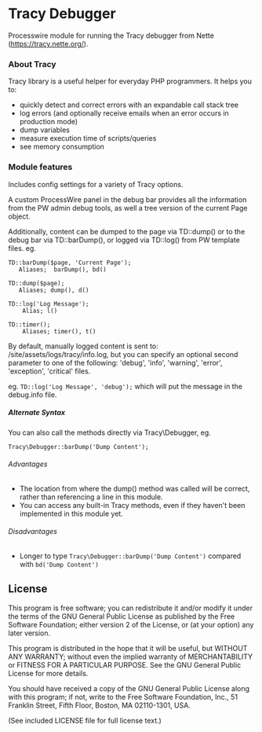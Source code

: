 Tracy Debugger
================

Processwire module for running the Tracy debugger from Nette (https://tracy.nette.org/).

### About Tracy

Tracy library is a useful helper for everyday PHP programmers. It helps you to:

* quickly detect and correct errors with an expandable call stack tree
* log errors (and optionally receive emails when an error occurs in production mode)
* dump variables
* measure execution time of scripts/queries
* see memory consumption

### Module features

Includes config settings for a variety of Tracy options.

A custom ProcessWire panel in the debug bar provides all the information from the PW admin
debug tools, as well a tree version of the current Page object.

Additionally, content can be dumped to the page via TD::dump() or to the debug bar via TD::barDump(),
or logged via TD::log() from PW template files. eg.

```
TD::barDump($page, 'Current Page');
   Aliases;  barDump(), bd()

TD::dump($page);
   Aliases; dump(), d()

TD::log('Log Message');
    Alias; l()

TD::timer();
    Aliases; timer(), t()
```

By default, manually logged content is sent to: /site/assets/logs/tracy/info.log,
but you can specify an optional second parameter to one of the following:
'debug', 'info', 'warning', 'error', 'exception', 'critical' files.

eg. `TD::log('Log Message', 'debug');` which will put the message in the debug.info file.

##### Alternate Syntax

You can also call the methods directly via Tracy\Debugger, eg.
```
Tracy\Debugger::barDump('Dump Content');
```
###### Advantages
* The location from where the dump() method was called will be correct, rather than referencing a line in this module.
* You can access any built-in Tracy methods, even if they haven't been implemented in this module yet.


###### Disadvantages
* Longer to type `Tracy\Debugger::barDump('Dump Content')` compared with `bd('Dump Content')`


## License

This program is free software; you can redistribute it and/or
modify it under the terms of the GNU General Public License
as published by the Free Software Foundation; either version 2
of the License, or (at your option) any later version.

This program is distributed in the hope that it will be useful,
but WITHOUT ANY WARRANTY; without even the implied warranty of
MERCHANTABILITY or FITNESS FOR A PARTICULAR PURPOSE.  See the
GNU General Public License for more details.

You should have received a copy of the GNU General Public License
along with this program; if not, write to the Free Software
Foundation, Inc., 51 Franklin Street, Fifth Floor, Boston, MA  02110-1301, USA.

(See included LICENSE file for full license text.)
